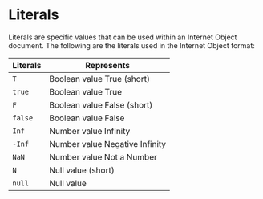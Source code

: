 # Literals

Literals are specific values that can be used within an Internet Object document. The following are the literals used in the Internet Object format:

| Literals  | Represents                  |
| --------- | --------------------------- |
| `T`       | Boolean value True (short)  |
| `true`    | Boolean value True          |
| `F`       | Boolean value False (short) |
| `false`   | Boolean value False         |
| `Inf`     | Number value Infinity       |
| `-Inf`    | Number value Negative Infinity |
| `NaN`     | Number value Not a Number   |
| `N`       | Null value (short)          |
| `null`    | Null value                  |
